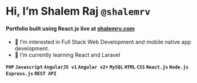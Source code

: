 

# Hi, I’m Shalem Raj `@shalemrv`

#### Portfolio built using **React.js** live at [shalemrv.com](https://www.shalemrv.com)

- 👀 I’m interested in Full Stack Web Development and mobile native app development.
- 🌱 I’m currently learning React and Laravel

**`PHP` `Javascript` `AngularJS v1` `Angular v2+`  `MySQL` `HTML` `CSS` `React.js` `Node.js` `Express.js` `REST API`**
